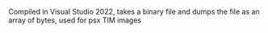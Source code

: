 Compiled in Visual Studio 2022, takes a binary file and dumps the file as an array of bytes, used for psx TIM images
